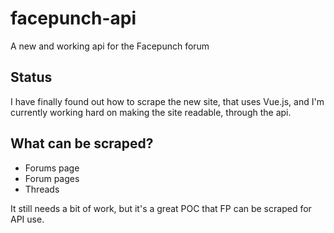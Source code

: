 # facepunch-api
A new and working api for the Facepunch forum

## Status
I have finally found out how to scrape the new site, that uses Vue.js, and I'm currently working hard on making the site readable, through the api.

## What can be scraped?
- Forums page
- Forum pages
- Threads

It still needs a bit of work, but it's a great POC that FP can be scraped for API use.
